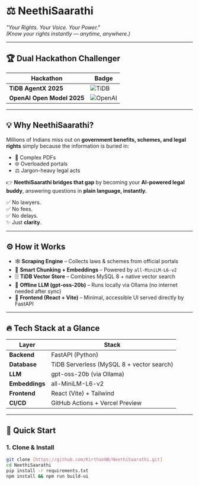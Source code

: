 # ⚖️ NeethiSaarathi  
*"Your Rights. Your Voice. Your Power."*  
*(Know your rights instantly — anytime, anywhere.)*

---

## 🏆 Dual Hackathon Challenger

| Hackathon | Badge |
|-----------|-------|
| **TiDB AgentX 2025** | ![TiDB](https://img.shields.io/badge/TiDB-AgentX-00a6ff) |
| **OpenAI Open Model 2025** | ![OpenAI](https://img.shields.io/badge/OpenAI-gpt--oss-19c37d) |

---

## 💡 Why NeethiSaarathi?

Millions of Indians miss out on **government benefits, schemes, and legal rights** simply because the information is buried in:  
- 📄 Complex PDFs  
- 🌐 Overloaded portals  
- ⚖️ Jargon-heavy legal acts  

👉 **NeethiSaarathi bridges that gap** by becoming your **AI-powered legal buddy**, answering questions in **plain language, instantly.**

✅ No lawyers.  
✅ No fees.  
✅ No delays.  
✨ Just **clarity**.

---

## ⚙️ How it Works

- 🕸️ **Scraping Engine** – Collects laws & schemes from official portals  
- 📑 **Smart Chunking + Embeddings** – Powered by `all-MiniLM-L6-v2`  
- 🗄️ **TiDB Vector Store** – Combines MySQL 8 + native vector search  
- 🧠 **Offline LLM (gpt-oss-20b)** – Runs locally via Ollama (no internet needed after sync)  
- 🎨 **Frontend (React + Vite)** – Minimal, accessible UI served directly by FastAPI  

---

## 🔥 Tech Stack at a Glance

| Layer      | Stack |
|------------|-------------------------------|
| **Backend** | FastAPI (Python) |
| **Database** | TiDB Serverless (MySQL 8 + vector search) |
| **LLM** | gpt-oss-20b (via Ollama) |
| **Embeddings** | all-MiniLM-L6-v2 |
| **Frontend** | React (Vite) + Tailwind |
| **CI/CD** | GitHub Actions + Vercel Preview |

---

## 🚀 Quick Start

### 1. Clone & Install
```bash
git clone [https://github.com/KirthanNB/NeethiSaarathi.git]
cd NeethiSaarathi
pip install -r requirements.txt
npm install && npm run build-ui

